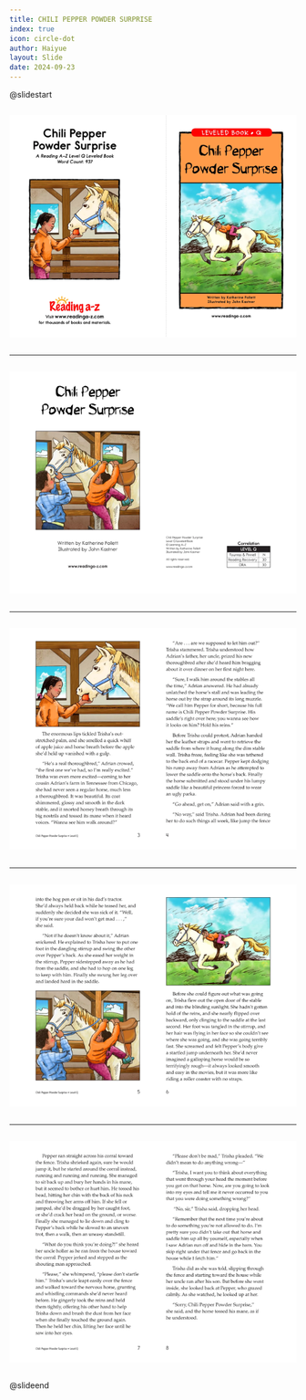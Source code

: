 ```yaml
---
title: CHILI PEPPER POWDER SURPRISE
index: true
icon: circle-dot
author: Haiyue
layout: Slide
date: 2024-09-23
---
```

 
@slidestart

<div style="display:flex">
<div style="flex:1">

![](https://raw.githubusercontent.com/yclord/reading/refs/heads/master/english/Level-Q/CHILI%20PEPPER%20POWDER%20SURPRISE/001.webp)
</div>
<div style="flex:1">

![](https://raw.githubusercontent.com/yclord/reading/refs/heads/master/english/Level-Q/CHILI%20PEPPER%20POWDER%20SURPRISE/002.webp)
</div>
</div>

---

<div style="display:flex">
<div style="flex:1">

![](https://raw.githubusercontent.com/yclord/reading/refs/heads/master/english/Level-Q/CHILI%20PEPPER%20POWDER%20SURPRISE/003.webp)
</div>
<div style="flex:1">

![](https://raw.githubusercontent.com/yclord/reading/refs/heads/master/english/Level-Q/CHILI%20PEPPER%20POWDER%20SURPRISE/004.webp)
</div>
</div>

---

<div style="display:flex">
<div style="flex:1">

![](https://raw.githubusercontent.com/yclord/reading/refs/heads/master/english/Level-Q/CHILI%20PEPPER%20POWDER%20SURPRISE/005.webp)
</div>
<div style="flex:1">

![](https://raw.githubusercontent.com/yclord/reading/refs/heads/master/english/Level-Q/CHILI%20PEPPER%20POWDER%20SURPRISE/006.webp)
</div>
</div>

---

<div style="display:flex">
<div style="flex:1">

![](https://raw.githubusercontent.com/yclord/reading/refs/heads/master/english/Level-Q/CHILI%20PEPPER%20POWDER%20SURPRISE/007.webp)
</div>
<div style="flex:1">

![](https://raw.githubusercontent.com/yclord/reading/refs/heads/master/english/Level-Q/CHILI%20PEPPER%20POWDER%20SURPRISE/008.webp)
</div>
</div>

---

<div style="display:flex">
<div style="flex:1">

![](https://raw.githubusercontent.com/yclord/reading/refs/heads/master/english/Level-Q/CHILI%20PEPPER%20POWDER%20SURPRISE/009.webp)
</div>
<div style="flex:1">

![](https://raw.githubusercontent.com/yclord/reading/refs/heads/master/english/Level-Q/CHILI%20PEPPER%20POWDER%20SURPRISE/010.webp)
</div>
</div>

@slideend